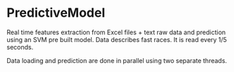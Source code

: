 # PredictiveModel

Real time features extraction from Excel files + text raw data and prediction using an SVM pre built model.
Data describes fast races. It is read every 1/5 seconds.

Data loading and prediction are done in parallel using two separate threads.
